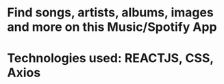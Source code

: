 # Find songs, artists, albums, images and more on this Music/Spotify App
# Technologies used: REACTJS, CSS, Axios
